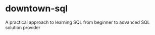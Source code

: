 # downtown-sql
A practical approach to learning SQL from beginner to advanced SQL solution provider
